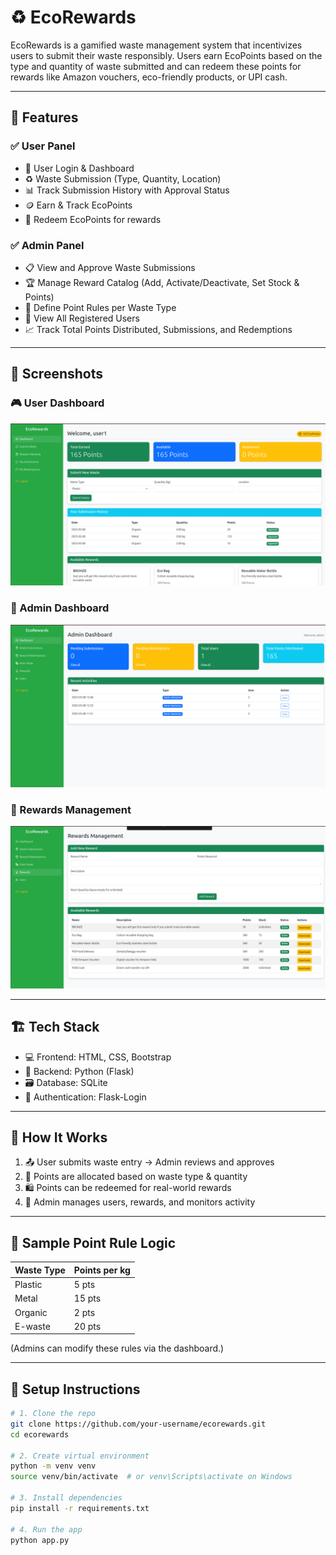 # ♻️ EcoRewards

EcoRewards is a gamified waste management system that incentivizes users to submit their waste responsibly. Users earn EcoPoints based on the type and quantity of waste submitted and can redeem these points for rewards like Amazon vouchers, eco-friendly products, or UPI cash.

---

## 🌟 Features

### ✅ User Panel
- 👤 User Login & Dashboard
- ♻️ Waste Submission (Type, Quantity, Location)
- 📊 Track Submission History with Approval Status
- 🪙 Earn & Track EcoPoints
- 🎁 Redeem EcoPoints for rewards

### ✅ Admin Panel
- 📋 View and Approve Waste Submissions
- 🏆 Manage Reward Catalog (Add, Activate/Deactivate, Set Stock & Points)
- 🧮 Define Point Rules per Waste Type
- 👥 View All Registered Users
- 📈 Track Total Points Distributed, Submissions, and Redemptions

---

## 📸 Screenshots

### 🎮 User Dashboard
![User Dashboard](https://github.com/shreeharini-261/ECO_Rewards/blob/main/images/user-dashboard.png)

### 🧾 Admin Dashboard
![Admin Dashboard](https://github.com/shreeharini-261/ECO_Rewards/blob/main/images/Screenshot%20from%202025-06-29%2020-18-26.png)

### 🎁 Rewards Management
![Rewards Panel](https://github.com/shreeharini-261/ECO_Rewards/blob/main/images/Screenshot%20from%202025-06-29%2020-18-31.png)

---

## 🏗️ Tech Stack

- 💻 Frontend: HTML, CSS, Bootstrap
- 🧠 Backend: Python (Flask)
- 🗃️ Database: SQLite
- 🔐 Authentication: Flask-Login

---

## 🔁 How It Works

1. 📤 User submits waste entry → Admin reviews and approves
2. 🎯 Points are allocated based on waste type & quantity
3. 🛍️ Points can be redeemed for real-world rewards
4. 🎉 Admin manages users, rewards, and monitors activity

---

## 🧪 Sample Point Rule Logic

| Waste Type | Points per kg |
|------------|----------------|
| Plastic    | 5 pts          |
| Metal      | 15 pts         |
| Organic    | 2 pts          |
| E-waste    | 20 pts         |

(Admins can modify these rules via the dashboard.)

---

## 🚀 Setup Instructions

```bash
# 1. Clone the repo
git clone https://github.com/your-username/ecorewards.git
cd ecorewards

# 2. Create virtual environment
python -m venv venv
source venv/bin/activate  # or venv\Scripts\activate on Windows

# 3. Install dependencies
pip install -r requirements.txt

# 4. Run the app
python app.py
